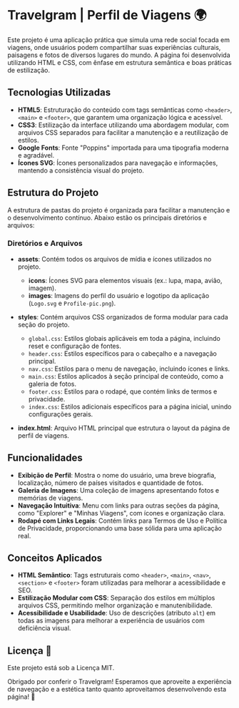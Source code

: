 # Travelgram | Perfil de Viagens 🌍

Este projeto é uma aplicação prática que simula uma rede social focada em viagens, onde usuários podem compartilhar suas experiências culturais, paisagens e fotos de diversos lugares do mundo. A página foi desenvolvida utilizando HTML e CSS, com ênfase em estrutura semântica e boas práticas de estilização.

## Tecnologias Utilizadas

- **HTML5**: Estruturação do conteúdo com tags semânticas como `<header>`, `<main>` e `<footer>`, que garantem uma organização lógica e acessível.
- **CSS3**: Estilização da interface utilizando uma abordagem modular, com arquivos CSS separados para facilitar a manutenção e a reutilização de estilos.
- **Google Fonts**: Fonte "Poppins" importada para uma tipografia moderna e agradável.
- **Ícones SVG**: Ícones personalizados para navegação e informações, mantendo a consistência visual do projeto.

## Estrutura do Projeto

A estrutura de pastas do projeto é organizada para facilitar a manutenção e o desenvolvimento contínuo. Abaixo estão os principais diretórios e arquivos:

### Diretórios e Arquivos

- **assets**: Contém todos os arquivos de mídia e ícones utilizados no projeto.
  - **icons**: Ícones SVG para elementos visuais (ex.: lupa, mapa, avião, imagem).
  - **images**: Imagens do perfil do usuário e logotipo da aplicação (`Logo.svg` e `Profile-pic.png`).

- **styles**: Contém arquivos CSS organizados de forma modular para cada seção do projeto.
  - `global.css`: Estilos globais aplicáveis em toda a página, incluindo reset e configuração de fontes.
  - `header.css`: Estilos específicos para o cabeçalho e a navegação principal.
  - `nav.css`: Estilos para o menu de navegação, incluindo ícones e links.
  - `main.css`: Estilos aplicados à seção principal de conteúdo, como a galeria de fotos.
  - `footer.css`: Estilos para o rodapé, que contém links de termos e privacidade.
  - `index.css`: Estilos adicionais específicos para a página inicial, unindo configurações gerais.

- **index.html**: Arquivo HTML principal que estrutura o layout da página de perfil de viagens.

## Funcionalidades

- **Exibição de Perfil**: Mostra o nome do usuário, uma breve biografia, localização, número de países visitados e quantidade de fotos.
- **Galeria de Imagens**: Uma coleção de imagens apresentando fotos e memórias de viagens.
- **Navegação Intuitiva**: Menu com links para outras seções da página, como "Explorer" e "Minhas Viagens", com ícones e organização clara.
- **Rodapé com Links Legais**: Contém links para Termos de Uso e Política de Privacidade, proporcionando uma base sólida para uma aplicação real.

## Conceitos Aplicados

- **HTML Semântico**: Tags estruturais como `<header>`, `<main>`, `<nav>`, `<section>` e `<footer>` foram utilizadas para melhorar a acessibilidade e SEO.
- **Estilização Modular com CSS**: Separação dos estilos em múltiplos arquivos CSS, permitindo melhor organização e manutenibilidade.
- **Acessibilidade e Usabilidade**: Uso de descrições (atributo `alt`) em todas as imagens para melhorar a experiência de usuários com deficiência visual.


## Licença 📜

Este projeto está sob a Licença MIT.

Obrigado por conferir o Travelgram! Esperamos que aproveite a experiência de navegação e a estética tanto quanto aproveitamos desenvolvendo esta página! 🚀
